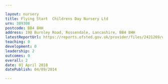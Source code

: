 ```yaml
---

layout: nursery
title: Flying Start  Childrens Day Nursery Ltd
urn: 309308
postcode: BB4 8HH
address: 198 Burnley Road, Rossendale, Lancashire, BB4 8HH
latestReportUrl: https://reports.ofsted.gov.uk/provider/files/2421269/urn/309308.pdf
teaching: 0
development: 0
leadership: 2
outcomes: 0
overall: 2
date: 01 April 2018 
datePublish: 04/09/2014

---
```

